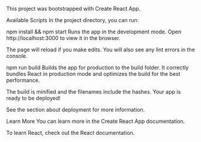 
This project was bootstrapped with Create React App.

Available Scripts
In the project directory, you can run:

npm install && npm start
Runs the app in the development mode.
Open http://localhost:3000 to view it in the browser.

The page will reload if you make edits.
You will also see any lint errors in the console.

npm run build
Builds the app for production to the build folder.
It correctly bundles React in production mode and optimizes the build for the best performance.

The build is minified and the filenames include the hashes.
Your app is ready to be deployed!

See the section about deployment for more information.

Learn More
You can learn more in the Create React App documentation.

To learn React, check out the React documentation.